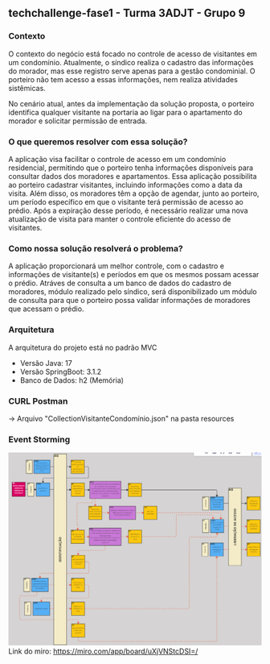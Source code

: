 ## techchallenge-fase1 - Turma 3ADJT - Grupo 9

### Contexto

O contexto do negócio está focado no controle de acesso de visitantes em um condomínio. Atualmente, o síndico realiza
o cadastro das informações do morador, mas esse registro serve apenas para a gestão condominial. O porteiro não tem
acesso a essas informações, nem realiza atividades sistêmicas.

No cenário atual, antes da implementação da solução proposta, o porteiro identifica qualquer visitante na portaria ao
ligar para o apartamento do morador e solicitar permissão de entrada.

### O que queremos resolver com essa solução?

A aplicação visa facilitar o controle de acesso em um condomínio residencial, permitindo que o porteiro tenha
informações disponíveis para consultar dados dos moradores e apartamentos. Essa aplicação possibilita ao
porteiro cadastrar visitantes, incluindo informações como a data da visita. Além disso, os moradores têm a opção
de agendar, junto ao porteiro, um período específico em que o visitante terá permissão de acesso ao prédio.
Após a expiração desse período, é necessário realizar uma nova atualização de visita para manter o controle eficiente
do acesso de visitantes.

### Como nossa solução resolverá o problema?

A aplicação proporcionará um melhor controle, com o cadastro e informações de visitante(s) e períodos em que
os mesmos possam acessar o prédio. Atráves de consulta a um banco de dados do cadastro de moradores, módulo realizado
pelo síndico, será disponibilizado um módulo de consulta para que o porteiro possa validar informações de moradores
que acessam o prédio.

### Arquitetura
A arquitetura do projeto está no padrão MVC
- Versão Java: 17
- Versão SpringBoot: 3.1.2
- Banco de Dados: h2 (Memória)

### CURL Postman
-> Arquivo "CollectionVisitanteCondomínio.json" na pasta resources
### Event Storming
![eventStorming.png](src%2Fmain%2Fresources%2FeventStorming.png)
Link do miro: https://miro.com/app/board/uXjVNStcDSI=/